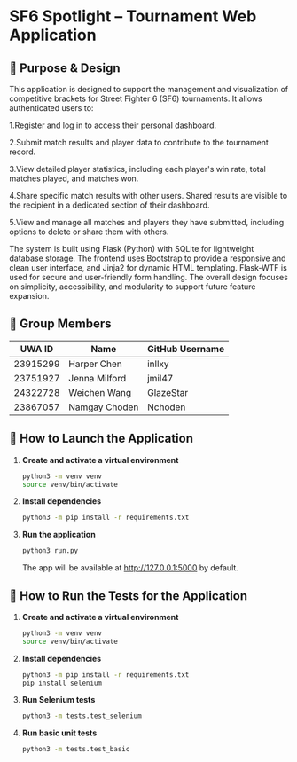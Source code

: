 # SF6 Spotlight – Tournament Web Application

## 📝 Purpose & Design

This application is designed to support the management and visualization of competitive brackets for Street Fighter 6 (SF6) tournaments. It allows authenticated users to:

1.Register and log in to access their personal dashboard.

2.Submit match results and player data to contribute to the tournament record.

3.View detailed player statistics, including each player's win rate, total matches played, and matches won.

4.Share specific match results with other users. Shared results are visible to the recipient in a dedicated section of their dashboard.

5.View and manage all matches and players they have submitted, including options to delete or share them with others.

The system is built using Flask (Python) with SQLite for lightweight database storage. The frontend uses Bootstrap to provide a responsive and clean user interface, and Jinja2 for dynamic HTML templating. Flask-WTF is used for secure and user-friendly form handling. The overall design focuses on simplicity, accessibility, and modularity to support future feature expansion.
## 👥 Group Members

| UWA ID       | Name        | GitHub Username |
|--------------|-------------|------------------|
|23915299      |Harper Chen  |inllxy            |
|23751927      |Jenna Milford|jmil47            |
|24322728      |Weichen Wang |GlazeStar         |
|23867057      |Namgay Choden|Nchoden           |

## 🚀 How to Launch the Application

1.  **Create and activate a virtual environment**
    ```bash
    python3 -m venv venv
    source venv/bin/activate
    ```

2.  **Install dependencies**
    ```bash
    python3 -m pip install -r requirements.txt
    ```

3.  **Run the application**
    ```bash
    python3 run.py
    ```
    The app will be available at http://127.0.0.1:5000 by default.

## 🚀 How to Run the Tests for the Application

1.  **Create and activate a virtual environment**
    ```bash
    python3 -m venv venv
    source venv/bin/activate
    ```

2.  **Install dependencies**
    ```bash
    python3 -m pip install -r requirements.txt
    pip install selenium
    ```

3.  **Run Selenium tests**
    ```bash
    python3 -m tests.test_selenium
    ```

4.  **Run basic unit tests**
    ```bash
    python3 -m tests.test_basic
    ```
